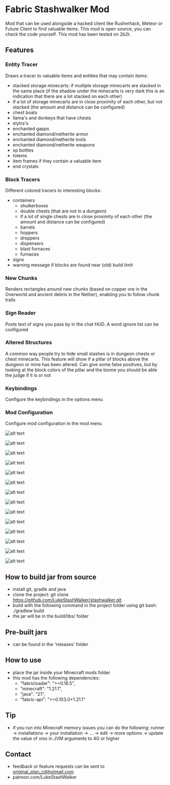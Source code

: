 # Fabric Stashwalker Mod

Mod that can be used alongside a hacked client like Rusherhack, Meteor or Future Client to find valuable items.
This mod is open source, you can check the code yourself. This mod has been tested on 2b2t.

## Features

### Entity Tracer

Draws a tracer to valuable items and entities that may contain items:
- stacked storage minecarts: if multiple storage minecarts are stacked in the same place (if the shadow under the minecarts is very dark this is an indication that there are a lot stacked on each other)
- if a lot of storage minecarts are in close proximity of each other, but not stacked (the amount and distance can be configured)
- chest boats
- llama's and donkeys that have chests
- elytra's
- enchanted gapps
- enchanted diamond/netherite armor
- enchanted diamond/netherite tools
- enchanted diamond/netherite weapons
- xp bottles
- totems
- item frames if they contain a valuable item
- end crystals

### Block Tracers 

Different colored tracers to interesting blocks:
- containers
    - shulkerboxes
    - double chests (that are not in a dungeon)
    - if a lot of single chests are in close proximity of each other (the amount and distance can be configured)
    - barrels
    - hoppers
    - droppers
    - dispensers
    - blast furnaces
    - furnaces
- signs
- warning message if blocks are found near (old) build limit

### New Chunks

Renders rectangles around new chunks (based on copper ore in the Overworld and ancient debris in the Nether), enabling you to follow chunk trails

### Sign Reader 

Posts text of signs you pass by in the chat HUD. A word ignore list can be configured

### Altered Structures 

A common way people try to hide small stashes is in dungeon chests or chest minecarts. This feature will show if a pillar of blocks above the dungeon or mine has been altered. Can give some false positives, but by looking at the block colors of the pillar and the biome you should be able the judge if it is or not

### Keybindings

Configure the keybindings in the options menu

### Mod Configuration

Configure mod configuration in the mod menu

![alt text](screenshots/1.png)

![alt text](screenshots/2.png)

![alt text](screenshots/3.png)

![alt text](screenshots/4.png)

![alt text](screenshots/5.png)

![alt text](screenshots/7.png)

![alt text](screenshots/8.png)

![alt text](screenshots/9.png)

![alt text](screenshots/12.png)

![alt text](screenshots/14.png)

![alt text](screenshots/15.png)

![alt text](screenshots/13.png)

![alt text](screenshots/10.png)

![alt text](screenshots/11.png)


## How to build jar from source

- install git, gradle and java 
- clone the project: git clone https://github.com/LukeStashWalker/stashwalker.git
- build with the following command in the project folder using git bash: ./gradlew build 
- the jar will be in the build/libs/ folder

<!-- ## How to run -->
<!-- - ./gradlew runClient --debug-jvm -->

## Pre-built jars

- can be found in the 'releases' folder

## How to use

- place the jar inside your Minecraft mods folder
- this mod has the following dependencies:
	-	"fabricloader": ">=0.16.5",
	-	"minecraft": "1.21.1",
	-	"java": "21",
	-	"fabric-api": ">=0.103.0+1.21.1"

## Tip

- if you run into Minecraft memory issues you can do the following: runner -> installations -> your installation -> ... -> edit -> more options -> update the value of xmx in JVM arguments to 4G or higher

## Contact

- feedback or feature requests can be sent to original_plan_c@hotmail.com
- patreon.com/LukeStashWalker

